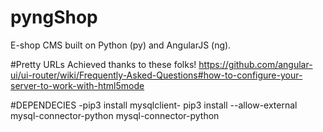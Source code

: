 # pyngShop
E-shop CMS built on Python (py) and AngularJS (ng).

#Pretty URLs
Achieved thanks to these folks! https://github.com/angular-ui/ui-router/wiki/Frequently-Asked-Questions#how-to-configure-your-server-to-work-with-html5mode

#DEPENDECIES
-pip3 install mysqlclient-
pip3 install --allow-external mysql-connector-python mysql-connector-python
